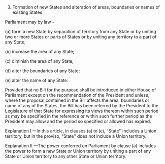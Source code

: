 3. Formation of new States and alteration of areas, boundaries or names of existing States

Parliament may by law -

(a) form a new State by separation of territory from any State or by uniting two or more States or parts of States or by uniting any territory to a part of any State;

(b) increase the area of any State;

(c) diminish the area of any State;

(d) alter the boundaries of any State;

(e) alter the name of any State:

Provided that no Bill for the purpose shall be introduced in either House of Parliament except on the recommendation of the President and unless, where the proposal contained in the Bill affects the area, boundaries or name of any of the States, the Bill has been referred by the President to the Legislature of that State for expressing its views thereon within such period as may be specified in the reference or within such further period as the President may allow and the period so specified or allowed has expired.

Explanation I.—In this article, in clauses (a) to (e), “State’’ includes a Union territory, but in the proviso, “State’’ does not include a Union territory.

Explanation II.—The power conferred on Parliament by clause (a) includes the power to form a new State or Union territory by uniting a part of any State or Union territory to any other State or Union territory.

